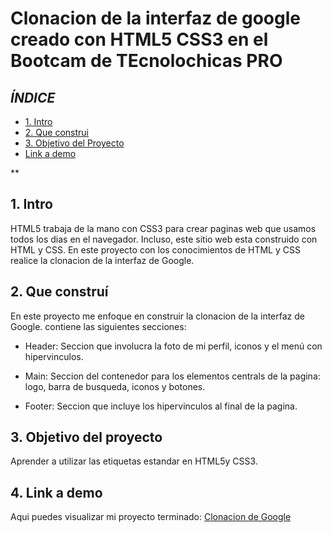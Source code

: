 # Clonacion de la interfaz de google creado con HTML5 CSS3 en el Bootcam de TEcnolochicas PRO


## *ÍNDICE*

* [1. Intro](https://github.com/Dmep09/Clonacion_google/blob/main/README.md#1-intro)
* [2. Que construi](https://github.com/Dmep09/Clonacion_google/blob/main/README.md#2-que-constru%C3%AD)
* [3. Objetivo del Proyecto](https://github.com/Dmep09/Clonacion_google/blob/main/README.md#3-objetivo-del-proyecto)
* [Link a demo](https://github.com/Dmep09/Clonacion_google/blob/main/README.md#4-link-a-demo)

**
## 1. Intro 
HTML5 trabaja de la mano con CSS3 para crear paginas web que usamos todos los dias en el navegador. Incluso, este sitio web esta construido con HTML y CSS. En este proyecto con los conocimientos de HTML y CSS realice la clonacion de la interfaz de Google. 


## 2. Que construí
En este proyecto me enfoque en construir la clonacion de la interfaz de Google. 
contiene las siguientes secciones: 

* Header: Seccion que involucra la foto de mi perfil, iconos y el menú con hipervinculos. 

* Main: Seccion del contenedor para los elementos centrals de la pagina: logo, barra de busqueda, iconos y botones. 

* Footer: Seccion que incluye los hipervinculos al final de la pagina. 

## 3. Objetivo del proyecto 
Aprender a utilizar las etiquetas estandar en HTML5y CSS3.

## 4. Link a demo 
Aqui puedes visualizar mi proyecto terminado: [Clonacion de Google](#)
